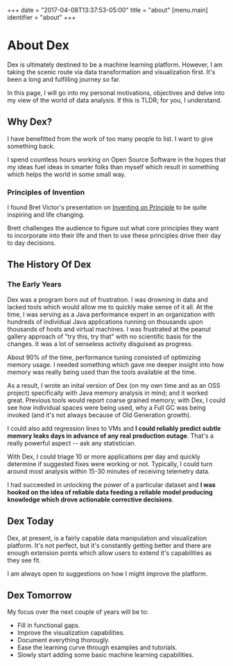 +++
date = "2017-04-08T13:37:53-05:00"
title = "about"
[menu.main]
  identifier = "about"
+++

# About Dex

Dex is ultimately destined to be a machine learning platform.  However, I am taking the scenic
route via data transformation and visualization first.  It's been a long and fulfilling journey so
far.

In this page, I will go into my personal motivations, objectives and delve into my view of the
world of data analysis. If this is TLDR; for you, I understand.

## Why Dex?

I have benefitted from the work of too many people to list. I want to give something back.

I spend countless hours working on Open Source Software in the hopes that my ideas fuel ideas in
smarter folks than myself which result in something which helps the world in some small way.

### Principles of Invention

I found Bret Victor's presentation on [Inventing on Principle](https://www.youtube.com/watch?v=PUv66718DII)
to be quite inspiring and life changing.

Brett challenges the audience to figure out what core principles they want to incorporate into
their life and then to use these principles drive their day to day decisions.

## The History Of Dex

### The Early Years

Dex was a program born out of frustration.  I was drowning in data and lacked tools which
would allow me to quickly make sense of it all.  At the time, I was serving as a Java performance
expert in an organization with hundreds of individual Java applications running on thousands upon
thousands of hosts and virtual machines.  I was frustrated at the peanut gallery approach of
"try this, try that" with no scientific basis for the changes.  It was a lot of senseless activity
disguised as progress.

About 90% of the time, performance tuning consisted of optimizing memory usage.  I needed something which gave me
deeper insight into how memory was really being used than the tools available at the time.

As a result, I wrote an inital version of Dex (on my own time and as an OSS project) specifically with Java memory
analysis in mind; and it worked great.  Previous tools would report coarse grained memory; with Dex, I could see how
individual spaces were being used, why a Full GC was being invoked (and it's not always because of Old Generation
growth).

I could also add regression lines to VMs and **I could reliably predict subtle memory leaks days in advance of any real production
outage**.  That's a really powerful aspect -- ask any statistician.

With Dex, I could triage 10 or more applications per day and quickly determine if suggested fixes were
working or not.  Typically, I could turn around most analysis within 15-30 minutes of receiving telemetry data.

I had succeeded in unlocking the power of a particular dataset and **I was hooked on the idea of
reliable data feeding a reliable model producing knowledge which drove actionable corrective
decisions**.

## Dex Today

Dex, at present, is a fairly capable data manipulation and visualization platform.  It's
not perfect, but it's constantly getting better and there are enough extension points which
allow users to extend it's capabilities as they see fit.

I am always open to suggestions on how I might improve the platform.

## Dex Tomorrow

My focus over the next couple of years will be to:

  * Fill in functional gaps.
  * Improve the visualization capabilities.
  * Document everything thorougly.
  * Ease the learning curve through examples and tutorials.
  * Slowly start adding some basic machine learning capabilities.
